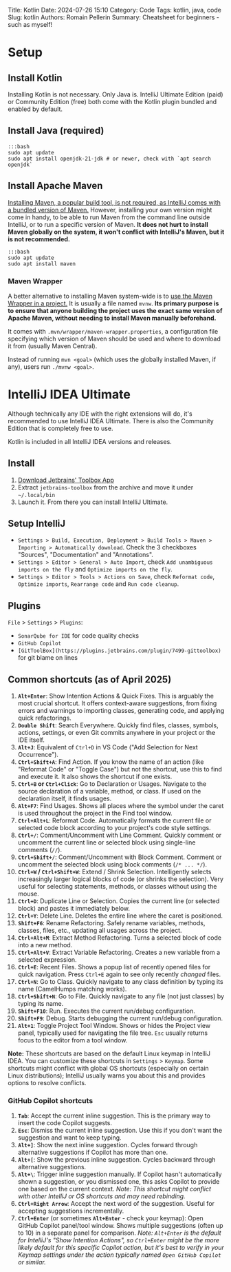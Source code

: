 Title: Kotlin
Date: 2024-07-26 15:10
Category: Code
Tags: kotlin, java, code
Slug: kotlin
Authors: Romain Pellerin
Summary: Cheatsheet for beginners - such as myself!

# Setup

## Install Kotlin

Installing Kotlin is not necessary. Only Java is. IntelliJ Ultimate Edition (paid) or Community Edition (free) both come with the Kotlin plugin bundled and enabled by default.

## Install Java (required)

    :::bash
    sudo apt update
    sudo apt install openjdk-21-jdk # or newer, check with `apt search openjdk`

## Install Apache Maven

[Installing Maven, a popular build tool, is not required, as IntelliJ comes with a bundled version of Maven.](https://stackoverflow.com/questions/66399278/having-maven-plugins-in-intellij-idea-without-maven-installation-in-computer) However, installing your own version might come in handy, to be able to run Maven from the command line outside IntelliJ, or to run a specific version of Maven. **It does not hurt to install Maven globally on the system, it won't conflict with IntelliJ's Maven, but it is not recommended.**

    :::bash
    sudo apt update
    sudo apt install maven

### Maven Wrapper

A better alternative to installing Maven system-wide is to [use the Maven Wrapper in a project.](https://maven.apache.org/wrapper/) It is usually a file named `mvnw`. **Its primary purpose is to ensure that anyone building the project uses the exact same version of Apache Maven, without needing to install Maven manually beforehand.**

It comes with `.mvn/wrapper/maven-wrapper.properties`, a configuration file specifying which version of Maven should be used and where to download it from (usually Maven Central).

Instead of running `mvn <goal>` (which uses the globally installed Maven, if any), users run `./mvnw <goal>`.

# IntelliJ IDEA Ultimate

Although technically any IDE with the right extensions will do, it's recommended to use IntelliJ IDEA Ultimate. There is also the Community Edition that is completely free to use.

Kotlin is included in all IntelliJ IDEA versions and releases.

## Install

1. [Download Jetbrains' Toolbox App](https://www.jetbrains.com/toolbox-app/)
2. Extract `jetbrains-toolbox` from the archive and move it under `~/.local/bin`
3. Launch it. From there you can install IntelliJ Ultimate.

## Setup IntelliJ

- `Settings > Build, Execution, Deployment > Build Tools > Maven > Importing > Automatically download`. Check the 3 checkboxes "Sources", "Documentation" and "Annotations".
- `Settings > Editor > General > Auto Import`, check `Add unambiguous imports on the fly` and `Optimize imports on the fly`.
- `Settings > Editor > Tools > Actions on Save`, check `Reformat code`, `Optimize imports`, `Rearrange code` and `Run code cleanup`.

## Plugins

`File` > `Settings` > `Plugins`:

- `SonarQube for IDE` for code quality checks
- `GitHub Copilot`
- `[GitToolBox](https://plugins.jetbrains.com/plugin/7499-gittoolbox)` for git blame on lines

## Common shortcuts (as of April 2025)

1.  **`Alt+Enter`**: Show Intention Actions & Quick Fixes. This is arguably the most crucial shortcut. It offers context-aware suggestions, from fixing errors and warnings to importing classes, generating code, and applying quick refactorings.
1.  **`Double Shift`**: Search Everywhere. Quickly find files, classes, symbols, actions, settings, or even Git commits anywhere in your project or the IDE itself.
1.  **`Alt+J`**: Equivalent of `Ctrl+D` in VS Code ("Add Selection for Next Occurrence").
1.  **`Ctrl+Shift+A`**: Find Action. If you know the name of an action (like "Reformat Code" or "Toggle Case") but not the shortcut, use this to find and execute it. It also shows the shortcut if one exists.
1.  **`Ctrl+B` or `Ctrl+Click`**: Go to Declaration or Usages. Navigate to the source declaration of a variable, method, or class. If used on the declaration itself, it finds usages.
1.  **`Alt+F7`**: Find Usages. Shows all places where the symbol under the caret is used throughout the project in the Find tool window.
1.  **`Ctrl+Alt+L`**: Reformat Code. Automatically formats the current file or selected code block according to your project's code style settings.
1.  **`Ctrl+/`**: Comment/Uncomment with Line Comment. Quickly comment or uncomment the current line or selected block using single-line comments (`//`).
1.  **`Ctrl+Shift+/`**: Comment/Uncomment with Block Comment. Comment or uncomment the selected block using block comments (`/* ... */`).
1.  **`Ctrl+W` / `Ctrl+Shift+W`**: Extend / Shrink Selection. Intelligently selects increasingly larger logical blocks of code (or shrinks the selection). Very useful for selecting statements, methods, or classes without using the mouse.
1.  **`Ctrl+D`**: Duplicate Line or Selection. Copies the current line (or selected block) and pastes it immediately below.
1.  **`Ctrl+Y`**: Delete Line. Deletes the entire line where the caret is positioned.
1.  **`Shift+F6`**: Rename Refactoring. Safely rename variables, methods, classes, files, etc., updating all usages across the project.
1.  **`Ctrl+Alt+M`**: Extract Method Refactoring. Turns a selected block of code into a new method.
1.  **`Ctrl+Alt+V`**: Extract Variable Refactoring. Creates a new variable from a selected expression.
1.  **`Ctrl+E`**: Recent Files. Shows a popup list of recently opened files for quick navigation. Press `Ctrl+E` again to see only recently _changed_ files.
1.  **`Ctrl+N`**: Go to Class. Quickly navigate to any class definition by typing its name (CamelHumps matching works).
1.  **`Ctrl+Shift+N`**: Go to File. Quickly navigate to any file (not just classes) by typing its name.
1.  **`Shift+F10`**: Run. Executes the current run/debug configuration.
1.  **`Shift+F9`**: Debug. Starts debugging the current run/debug configuration.
1.  **`Alt+1`**: Toggle Project Tool Window. Shows or hides the Project view panel, typically used for navigating the file tree. `Esc` usually returns focus to the editor from a tool window.

**Note:** These shortcuts are based on the default Linux keymap in IntelliJ IDEA. You can customize these shortcuts in `Settings` > `Keymap`. Some shortcuts might conflict with global OS shortcuts (especially on certain Linux distributions); IntelliJ usually warns you about this and provides options to resolve conflicts.

### GitHub Copilot shortcuts

1. **`Tab`**: Accept the current inline suggestion. This is the primary way to insert the code Copilot suggests.
1. **`Esc`**: Dismiss the current inline suggestion. Use this if you don't want the suggestion and want to keep typing.
1. **`Alt+]`**: Show the next inline suggestion. Cycles forward through alternative suggestions if Copilot has more than one.
1. **`Alt+[`**: Show the previous inline suggestion. Cycles backward through alternative suggestions.
1. **`Alt+\`**: Trigger inline suggestion manually. If Copilot hasn't automatically shown a suggestion, or you dismissed one, this asks Copilot to provide one based on the current context. _Note: This shortcut might conflict with other IntelliJ or OS shortcuts and may need rebinding._
1. **`Ctrl+Right Arrow`**: Accept the next word of the suggestion. Useful for accepting suggestions incrementally.
1. **`Ctrl+Enter`** (or sometimes **`Alt+Enter`** - check your keymap): Open GitHub Copilot panel/tool window. Shows multiple suggestions (often up to 10) in a separate panel for comparison. _Note: `Alt+Enter` is the default for IntelliJ's "Show Intention Actions", so `Ctrl+Enter` might be the more likely default for this specific Copilot action, but it's best to verify in your Keymap settings under the action typically named `Open GitHub Copilot` or similar._
